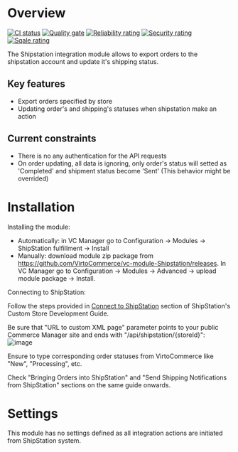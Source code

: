# Overview

[![CI status](https://github.com/VirtoCommerce/vc-module-shipstation/workflows/Module%20CI/badge.svg?branch=dev)](https://github.com/VirtoCommerce/vc-module-shipstation/actions?query=workflow%3A"Module+CI") [![Quality gate](https://sonarcloud.io/api/project_badges/measure?project=VirtoCommerce_vc-module-shipstation&metric=alert_status&branch=dev)](https://sonarcloud.io/dashboard?id=VirtoCommerce_vc-module-shipstation) [![Reliability rating](https://sonarcloud.io/api/project_badges/measure?project=VirtoCommerce_vc-module-shipstation&metric=reliability_rating&branch=dev)](https://sonarcloud.io/dashboard?id=VirtoCommerce_vc-module-shipstation) [![Security rating](https://sonarcloud.io/api/project_badges/measure?project=VirtoCommerce_vc-module-shipstation&metric=security_rating&branch=dev)](https://sonarcloud.io/dashboard?id=VirtoCommerce_vc-module-shipstation) [![Sqale rating](https://sonarcloud.io/api/project_badges/measure?project=VirtoCommerce_vc-module-shipstation&metric=sqale_rating&branch=dev)](https://sonarcloud.io/dashboard?id=VirtoCommerce_vc-module-shipstation)

The Shipstation integration module allows to export orders to the shipstation account and update it's shipping status.

## Key features
* Export orders specified by store
* Updating order's and shipping's statuses when shipstation make an action

## Current constraints
* There is no any authentication for the API requests
* On order updating, all data is ignoring, only order's status will setted as 'Completed' and shipment status become 'Sent' (This behavior might be overrided)

# Installation
Installing the module:
* Automatically: in VC Manager go to Configuration -> Modules -> ShipStation fulfillment -> Install
* Manually: download module zip package from https://github.com/VirtoCommerce/vc-module-Shipstation/releases. In VC Manager go to Configuration -> Modules -> Advanced -> upload module package -> Install.

Connecting to ShipStation:

Follow the steps provided in [Connect to ShipStation](https://help.shipstation.com/hc/en-us/articles/360025856192-Custom-Store-Development-Guide) section of ShipStation's Custom Store Development Guide.

Be sure that "URL to custom XML page" parameter points to your public Commerce Manager site and ends with "/api/shipstation/{storeId}":
![image](https://cloud.githubusercontent.com/assets/5801549/17191416/87e432c8-5452-11e6-981a-0cde04183dec.png)

Ensure to type corresponding order statuses from VirtoCommerce like "New", "Processing", etc.

Check "Bringing Orders into ShipStation" and "Send Shipping Notifications from ShipStation" sections on the same guide onwards.

# Settings
This module has no settings defined as all integration actions are initiated from ShipStation system.